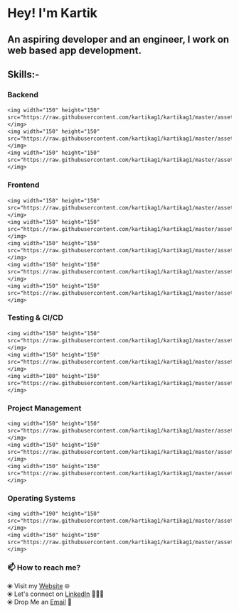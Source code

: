 # Hey! I'm Kartik

## An aspiring developer and an engineer, I work on web based app development.

## Skills:-

### Backend

    <img width="150" height="150" src="https://raw.githubusercontent.com/kartikag1/kartikag1/master/assets/node.svg"></img>
    <img width="150" height="150" src="https://raw.githubusercontent.com/kartikag1/kartikag1/master/assets/express.svg"></img>
    <img width="150" height="150" src="https://raw.githubusercontent.com/kartikag1/kartikag1/master/assets/mongo.svg"></img>

### Frontend

    <img width="150" height="150" src="https://raw.githubusercontent.com/kartikag1/kartikag1/master/assets/html5.svg"></img>
    <img width="150" height="150" src="https://raw.githubusercontent.com/kartikag1/kartikag1/master/assets/css3.svg"></img>
    <img width="150" height="150" src="https://raw.githubusercontent.com/kartikag1/kartikag1/master/assets/js.svg"></img>
    <img width="150" height="150" src="https://raw.githubusercontent.com/kartikag1/kartikag1/master/assets/jquery.svg"></img>
    <img width="150" height="150" src="https://raw.githubusercontent.com/kartikag1/kartikag1/master/assets/react.svg"></img>

### Testing & CI/CD

    <img width="150" height="150" src="https://raw.githubusercontent.com/kartikag1/kartikag1/master/assets/mocha.svg"></img>
    <img width="150" height="150" src="https://raw.githubusercontent.com/kartikag1/kartikag1/master/assets/travis.svg"></img>
    <img width="180" height="150" src="https://raw.githubusercontent.com/kartikag1/kartikag1/master/assets/githubactions.png"></img>

### Project Management

    <img width="150" height="150" src="https://raw.githubusercontent.com/kartikag1/kartikag1/master/assets/slack.svg"></img>
    <img width="150" height="150" src="https://raw.githubusercontent.com/kartikag1/kartikag1/master/assets/trello.svg"></img>
    <img width="150" height="150" src="https://raw.githubusercontent.com/kartikag1/kartikag1/master/assets/jira.svg"></img>

### Operating Systems

    <img width="190" height="150" src="https://raw.githubusercontent.com/kartikag1/kartikag1/master/assets/win10.jpg"></img>
    <img width="150" height="150" src="https://raw.githubusercontent.com/kartikag1/kartikag1/master/assets/ubuntu.svg"></img>

### 📫 How to reach me?

⦿ Visit my [Website](https://kartikfolio.herokuapp.com) 🌐 <br>
⦿ Let's connect on [LinkedIn](https://www.linkedin.com/in/kartikag1/) 👨🏻‍💻 <br>
⦿ Drop Me an [Email](mailto:kartikag1@yahoo.com) 💌 <br>

